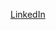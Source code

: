 [LinkedIn](https://engineering.linkedin.com/distributed-systems/log-what-every-software-engineer-should-know-about-real-time-datas-unifying)

## 
